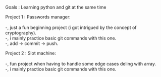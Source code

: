 Goals : Learning python and git at the same time 

Project 1 : Passwords manager: <br> 			
-, just a fun beginning project (i got intrigued by the concept of cryptography). <br>
-, i mainly practice basic git commands with this one. <br>
-, add -> commit -> push. <br>

Project 2 : Slot machine: <br> 			
-, fun project when having to handle some edge cases deling with array. <br>
-, i mainly practice basic git commands with this one. <br>

